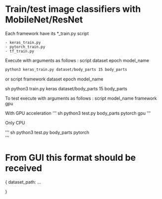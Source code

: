 # Train/test image classifiers with MobileNet/ResNet

Each framework have its *_train.py script

    - keras_train.py
    - pytorch_train.py
    - tf_train.py

Execute with arguments as follows : script dataset epoch model_name

``` sh
python3 keras_train.py dataset/body_parts 15 body_parts
```

or script framework dataset epoch model_name

sh
    python3 train.py keras dataset/body_parts 15 body_parts



To test execute with arguments as follows : script model_name framework gpu

With GPU acceleration
''' sh
python3 test.py body_parts pytorch gpu 
'''

Only CPU 

''' sh
python3 test.py body_parts pytorch  
'''

# From GUI this format should be received

{
    dataset_path: ...

}